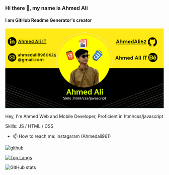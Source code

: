 ### Hi there 👋, my name is Ahmed Ali
#### I am GitHub Readme Generator's creator
![I am GitHub Readme Generator's creator](https://github.com/AhmedAli62/AhmedAli62/blob/main/66b0d05b76fc31.24199851Processed.jpeg)

Hey, I'm Ahmed Web and Mobile Developer, 
Proficient in html/css/javascript

Skills: JS / HTML / CSS

- 📫 How to reach me: instagaram (Ahmedali961) 


[<img src='https://cdn.jsdelivr.net/npm/simple-icons@3.0.1/icons/github.svg' alt='github' height='40'>](https://github.com/AhmedAli62)  

[![Top Langs](https://github-readme-stats.vercel.app/api/top-langs/?username=AhmedAli62)](https://github.com/anuraghazra/github-readme-stats)

![GitHub stats](https://github-readme-stats.vercel.app/api?username=AhmedAli62&show_icons=true)  

